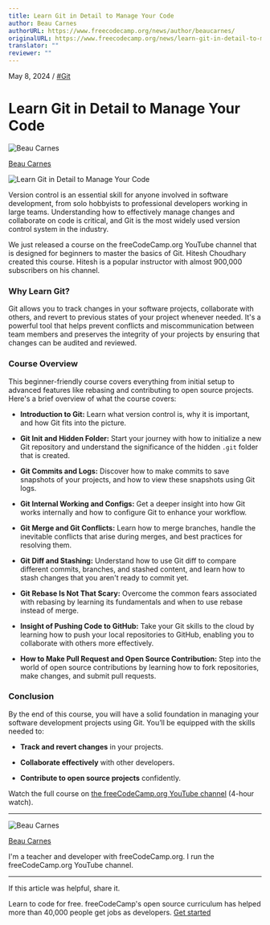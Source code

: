 ```yaml
---
title: Learn Git in Detail to Manage Your Code
author: Beau Carnes
authorURL: https://www.freecodecamp.org/news/author/beaucarnes/
originalURL: https://www.freecodecamp.org/news/learn-git-in-detail-to-manage-your-code/
translator: ""
reviewer: ""
---
```


May 8, 2024 / [#Git][1]

<!-- more -->

# Learn Git in Detail to Manage Your Code

![Beau Carnes](https://cdn.hashnode.com/res/hashnode/image/upload/v1713211849730/O5mmKs5h0.jpg)

[Beau Carnes][2]

  ![Learn Git in Detail to Manage Your Code](https://cdn.hashnode.com/res/hashnode/image/upload/v1715179306416/6cef5df6-7483-4ab2-8699-0504be1902d2.png)

Version control is an essential skill for anyone involved in software development, from solo hobbyists to professional developers working in large teams. Understanding how to effectively manage changes and collaborate on code is critical, and Git is the most widely used version control system in the industry.

We just released a course on the freeCodeCamp.org YouTube channel that is designed for beginners to master the basics of Git. Hitesh Choudhary created this course. Hitesh is a popular instructor with almost 900,000 subscribers on his channel.

### Why Learn Git?

Git allows you to track changes in your software projects, collaborate with others, and revert to previous states of your project whenever needed. It's a powerful tool that helps prevent conflicts and miscommunication between team members and preserves the integrity of your projects by ensuring that changes can be audited and reviewed.

### Course Overview

This beginner-friendly course covers everything from initial setup to advanced features like rebasing and contributing to open source projects. Here's a brief overview of what the course covers:

-   **Introduction to Git:** Learn what version control is, why it is important, and how Git fits into the picture.
    
-   **Git Init and Hidden Folder:** Start your journey with how to initialize a new Git repository and understand the significance of the hidden `.git` folder that is created.
    
-   **Git Commits and Logs:** Discover how to make commits to save snapshots of your projects, and how to view these snapshots using Git logs.
    
-   **Git Internal Working and Configs:** Get a deeper insight into how Git works internally and how to configure Git to enhance your workflow.
    
-   **Git Merge and Git Conflicts:** Learn how to merge branches, handle the inevitable conflicts that arise during merges, and best practices for resolving them.
    
-   **Git Diff and Stashing:** Understand how to use Git diff to compare different commits, branches, and stashed content, and learn how to stash changes that you aren't ready to commit yet.
    
-   **Git Rebase Is Not That Scary:** Overcome the common fears associated with rebasing by learning its fundamentals and when to use rebase instead of merge.
    
-   **Insight of Pushing Code to GitHub:** Take your Git skills to the cloud by learning how to push your local repositories to GitHub, enabling you to collaborate with others more effectively.
    
-   **How to Make Pull Request and Open Source Contribution:** Step into the world of open source contributions by learning how to fork repositories, make changes, and submit pull requests.
    

### Conclusion

By the end of this course, you will have a solid foundation in managing your software development projects using Git. You’ll be equipped with the skills needed to:

-   **Track and revert changes** in your projects.
    
-   **Collaborate effectively** with other developers.
    
-   **Contribute to open source projects** confidently.
    

Watch the full course on [the freeCodeCamp.org YouTube channel][3] (4-hour watch).

---

![Beau Carnes](https://cdn.hashnode.com/res/hashnode/image/upload/v1713211849730/O5mmKs5h0.jpg)

[Beau Carnes][4]

I'm a teacher and developer with freeCodeCamp.org. I run the freeCodeCamp.org YouTube channel.

---

If this article was helpful, share it.

Learn to code for free. freeCodeCamp's open source curriculum has helped more than 40,000 people get jobs as developers. [Get started][5]

[1]: /news/tag/git/
[2]: /news/author/beaucarnes/
[3]: https://youtu.be/zTjRZNkhiEU
[4]: /news/author/beaucarnes/
[5]: https://www.freecodecamp.org/learn/